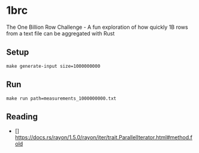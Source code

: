 # 1brc
The One Billion Row Challenge - A fun exploration of how quickly 1B rows from a text file can be aggregated with Rust

## Setup
```shell
make generate-input size=1000000000
```

## Run
```shell
make run path=measurements_1000000000.txt
```

## Reading
- [] https://docs.rs/rayon/1.5.0/rayon/iter/trait.ParallelIterator.html#method.fold